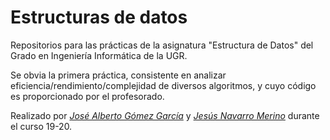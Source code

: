 # Estructuras de datos

Repositorios para las prácticas de la asignatura "Estructura de Datos" del Grado en Ingeniería Informática de la UGR.

Se obvia la primera práctica, consistente en analizar eficiencia/rendimiento/complejidad de diversos algoritmos, y cuyo código es proporcionado por el profesorado.

Realizado por *[José Alberto Gómez García](https://github.com/modejota)* y *[Jesús Navarro Merino](https://github.com/Jesnm01)* durante el curso 19-20.
